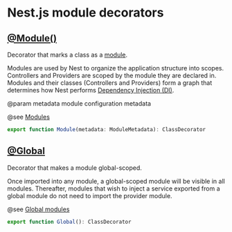 # Nest.js module decorators

## [@Module()](https://github.com/nestjs/nest/blob/master/packages/common/decorators/modules/module.decorator.ts)

Decorator that marks a class as a [module](https://docs.nestjs.com/modules).

Modules are used by Nest to organize the application structure into scopes. Controllers and Providers are scoped by the
module they are declared in.  Modules and their classes (Controllers and Providers) form a graph that determines how
Nest performs [Dependency Injection (DI)](https://docs.nestjs.com/providers#dependency-injection).

@param metadata module configuration metadata

@see [Modules](https://docs.nestjs.com/modules)

```typescript
export function Module(metadata: ModuleMetadata): ClassDecorator
```

## [@Global](https://github.com/nestjs/nest/blob/master/packages/common/decorators/modules/global.decorator.ts)

Decorator that makes a module global-scoped.

Once imported into any module, a global-scoped module will be visible in all modules. Thereafter, modules that wish to
inject a service exported from a global module do not need to import the provider module.

@see [Global modules](https://docs.nestjs.com/modules#global-modules)

```typescript
export function Global(): ClassDecorator
```

